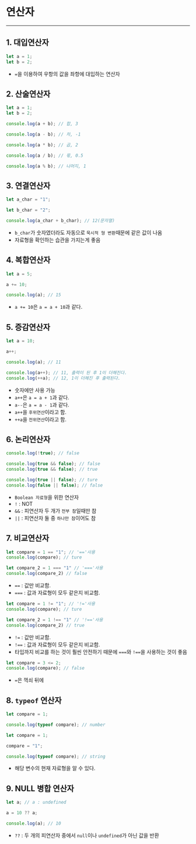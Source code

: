 # 연산자
---

## 1. 대입연산자
``` javascript 
let a = 1;
let b = 2;
```
* `=`을 이용하여 우항의 값을 좌항에 대입하는 연산자

## 2. 산술연산자
``` javascript
let a = 1;
let b = 2;

console.log(a + b); // 합, 3

console.log(a - b); // 차, -1

console.log(a * b); // 곱, 2

console.log(a / b); // 몫, 0.5

console.log(a % b); // 나머지, 1
```
## 3. 연결연산자
``` javascript
let a_char = "1";

let b_char = "2";

console.log(a_char + b_char); // 12(문자열)
```
* `b_char`가 숫자였더라도 자동으로 `묵시적 형 변환`때문에 같은 값이 나옴
* 자료형을 확인하는 습관을 가지는게 좋음

## 4. 복합연산자
``` javascript
let a = 5;

a += 10;

console.log(a); // 15
```
* `a += 10`은 `a = a + 10`과 같다.

## 5. 증감연산자
``` javascript
let a = 10;

a++;

console.log(a); // 11

console.log(a++); // 11, 출력이 된 후 1이 더해진다.
console.log(++a); // 12, 1이 더해진 후 출력된다.
```
* 숫자에만 사용 가능
* `a++`은 `a = a + 1`과 같다.
* `a--`은 `a = a - 1`과 같다.
* `a++`을 `후위연산`이라고 함.
* `++a`을 `전위연산`이라고 함.

## 6. 논리연산자
``` javascript
console.log(!true); // false

console.log(true && false); // false
console.log(true && false); // true

console.log(true || false); // ture
console.log(false || false); // false
```
* `Boolean 자료형`을 위한 연산자
* `!` : NOT
* `&&` : 피연산자 두 개가 `전부 참`일때만 참
* `||` : 피연산자 둘 중 `하나만 참`이어도 참

## 7. 비교연산자
``` javascript
let compare = 1 == "1"; // '=='사용
console.log(compare); // ture

let compare_2 = 1 === "1" // '==='사용
console.log(compare_2) // false
```
* `==` : 값만 비교함.
* `===` : 값과 자료형이 모두 같은지 비교함.
``` javascript
let compare = 1 != "1"; // '!='사용
console.log(compare); // ture

let compare_2 = 1 !== "1" // '!=='사용
console.log(compare_2) // true
```
* `!=` : 값만 비교함.
* `!==` : 값과 자료형이 모두 같은지 비교함.
* 타입까지 비교를 하는 것이 훨씬 안전하기 때문에 `===`와 `!==`을 사용하는 것이 좋음  
``` javascript
let compare = 3 <= 2;
console.log(compare); // false
```
* `=`은 꺽쇠 뒤에

## 8. `typeof` 연산자
``` javascript
let compare = 1;

console.log(typeof compare); // number
```
``` javascript
let compare = 1;

compare = "1";

console.log(typeof compare); // string
```
* 해당 변수의 현재 자료형을 알 수 있다.
## 9. NULL 병합 연산자
``` javascript
let a; // a : undefined

a = 10 ?? a;

console.log(a); // 10
```
* `??` : 두 개의 피연산자 중에서 `null`이나 `undefined`가 아닌 값을 반환



